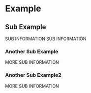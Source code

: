 # Example

## Sub Example

SUB INFORMATION SUB INFORMATION

### Another Sub Example

MORE SUB INFORMATION

### Another Sub Example2

MORE SUB INFORMATION